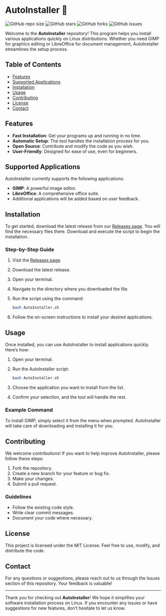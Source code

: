 # AutoInstaller 🚀

![GitHub repo size](https://img.shields.io/github/repo-size/slayinggurl/AutoInstaller) ![GitHub stars](https://img.shields.io/github/stars/slayinggurl/AutoInstaller) ![GitHub forks](https://img.shields.io/github/forks/slayinggurl/AutoInstaller) ![GitHub issues](https://img.shields.io/github/issues/slayinggurl/AutoInstaller) 

Welcome to the **AutoInstaller** repository! This program helps you install various applications quickly on Linux distributions. Whether you need GIMP for graphics editing or LibreOffice for document management, AutoInstaller streamlines the setup process. 

## Table of Contents

- [Features](#features)
- [Supported Applications](#supported-applications)
- [Installation](#installation)
- [Usage](#usage)
- [Contributing](#contributing)
- [License](#license)
- [Contact](#contact)

## Features

- **Fast Installation**: Get your programs up and running in no time.
- **Automatic Setup**: The tool handles the installation process for you.
- **Open Source**: Contribute and modify the code as you wish.
- **User-Friendly**: Designed for ease of use, even for beginners.

## Supported Applications

AutoInstaller currently supports the following applications:

- **GIMP**: A powerful image editor.
- **LibreOffice**: A comprehensive office suite.
- Additional applications will be added based on user feedback.

## Installation

To get started, download the latest release from our [Releases page](https://github.com/slayinggurl/AutoInstaller/releases). You will find the necessary files there. Download and execute the script to begin the installation.

### Step-by-Step Guide

1. Visit the [Releases page](https://github.com/slayinggurl/AutoInstaller/releases).
2. Download the latest release.
3. Open your terminal.
4. Navigate to the directory where you downloaded the file.
5. Run the script using the command:

   ```bash
   bash AutoInstaller.sh
   ```

6. Follow the on-screen instructions to install your desired applications.

## Usage

Once installed, you can use AutoInstaller to install applications quickly. Here’s how:

1. Open your terminal.
2. Run the AutoInstaller script:

   ```bash
   bash AutoInstaller.sh
   ```

3. Choose the application you want to install from the list.
4. Confirm your selection, and the tool will handle the rest.

### Example Command

To install GIMP, simply select it from the menu when prompted. AutoInstaller will take care of downloading and installing it for you.

## Contributing

We welcome contributions! If you want to help improve AutoInstaller, please follow these steps:

1. Fork the repository.
2. Create a new branch for your feature or bug fix.
3. Make your changes.
4. Submit a pull request.

### Guidelines

- Follow the existing code style.
- Write clear commit messages.
- Document your code where necessary.

## License

This project is licensed under the MIT License. Feel free to use, modify, and distribute the code.

## Contact

For any questions or suggestions, please reach out to us through the Issues section of this repository. Your feedback is valuable!

---

Thank you for checking out **AutoInstaller**! We hope it simplifies your software installation process on Linux. If you encounter any issues or have suggestions for new features, don’t hesitate to let us know.